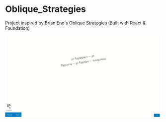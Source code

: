 # Oblique_Strategies
Project inspired by Brian Eno's Oblique Strategies (Built with React &amp; Foundation)

![Oblique_Strategies](https://raw.githubusercontent.com/NCal/Oblique_Strategies/master/src/assets/readme_preview.png)

